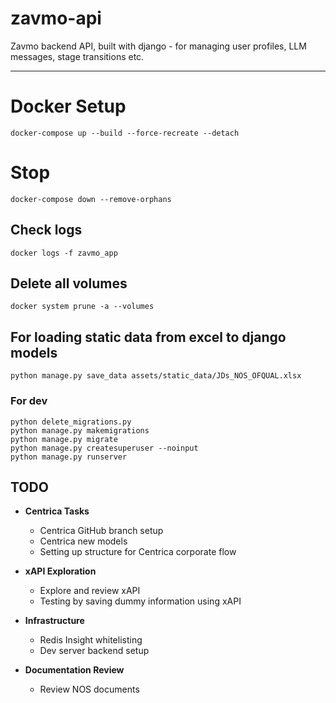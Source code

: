 # zavmo-api
Zavmo backend API, built with django - for managing user profiles, LLM messages, stage transitions etc.

---
# Docker Setup
```
docker-compose up --build --force-recreate --detach
```
# Stop
```
docker-compose down --remove-orphans
```

## Check logs
```
docker logs -f zavmo_app
```
## Delete all volumes
```
docker system prune -a --volumes
```

## For loading static data from excel to django models
```
python manage.py save_data assets/static_data/JDs_NOS_OFQUAL.xlsx
```

### For dev

```
python delete_migrations.py
python manage.py makemigrations
python manage.py migrate
python manage.py createsuperuser --noinput
python manage.py runserver
```


## TODO

- **Centrica Tasks**
  - Centrica GitHub branch setup
  - Centrica new models
  - Setting up structure for Centrica corporate flow

- **xAPI Exploration**
  - Explore and review xAPI
  - Testing by saving dummy information using xAPI

- **Infrastructure**
  - Redis Insight whitelisting
  - Dev server backend setup

- **Documentation Review**
  - Review NOS documents